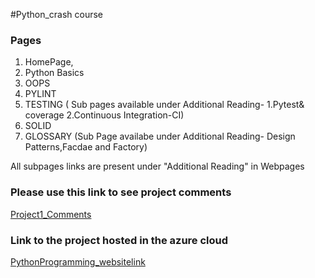 #Python_crash course


### Pages
1. HomePage,<br/>
2. Python Basics<br/>
3. OOPS 
4. PYLINT
5. TESTING ( Sub pages available under Additional Reading- 1.Pytest& coverage 2.Continuous Integration-CI)
6. SOLID
7. GLOSSARY (Sub Page availabe under Additional Reading- Design Patterns,Facdae and Factory)

All subpages links are present under "Additional Reading" in Webpages

### Please use this link to see project comments

[Project1_Comments](https://docs.google.com/presentation/d/1XDw47UAjc3Y7MZlGLqsnO3ey9qgkPkCS/edit?usp=sharing&ouid=113074241322915041477&rtpof=true&sd=true)


### Link to the project hosted in the azure cloud

[PythonProgramming_websitelink](http://pythonprogramming.eastus.azurecontainer.io/index.html)

